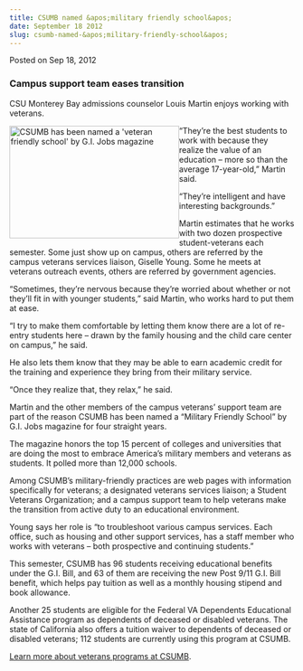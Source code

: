 ```yaml
---
title: CSUMB named &apos;military friendly school&apos;
date: September 18 2012
slug: csumb-named-&apos;military-friendly-school&apos;
---
```


 



<span class="date">Posted on Sep 18, 2012    </span>
<h3>Campus support team eases transition</h3>
<p>CSU Monterey Bay admissions counselor Louis Martin enjoys
working with veterans.</p>
<p><img alt="CSUMB has been named a &apos;veteran friendly school&apos; by G.I. Jobs magazine" src="https://news.csumb.edu/sites/default/files/65/attachments/news/images/gi_jobs.jpg" style="float:left; width:300px; height:199px">&#x201C;They&#x2019;re the best
students to work with because they realize the value of an
education &#x2013; more so than the average 17-year-old,&#x201D; Martin said.</img></p>
<p>&#x201C;They&#x2019;re intelligent and have interesting backgrounds.&#x201D;</p>
<p>Martin estimates that he works with two dozen prospective
student-veterans each semester. Some just show up on campus, others
are referred by the campus veterans services liaison, Giselle
Young. Some he meets at veterans outreach events, others are
referred by government agencies.</p>
<p>&#x201C;Sometimes, they&#x2019;re nervous because they&#x2019;re worried about
whether or not they&#x2019;ll fit in with younger students,&#x201D; said Martin,
who works hard to put them at ease.</p>
<p>&#x201C;I try to make them comfortable by letting them know there are a
lot of re-entry students here &#x2013; drawn by the family housing and the
child care center on campus,&#x201D; he said.</p>
<p>He also lets them know that they may be able to earn academic
credit for the training and experience they bring from their
military service.</p>
<p>&#x201C;Once they realize that, they relax,&#x201D; he said.</p>
<p>Martin and the other members of the campus veterans&#x2019; support
team are part of the reason CSUMB has been named a &#x201C;Military
Friendly School&#x201D; by G.I. Jobs magazine for four straight years.</p>
<p>The magazine honors the top 15 percent of colleges and
universities that are doing the most to embrace America&#x2019;s military
members and veterans as students. It polled more than 12,000
schools.</p>
<p>Among CSUMB&#x2019;s military-friendly practices are web pages with
information specifically for veterans; a designated veterans
services liaison; a Student Veterans Organization; and a campus
support team to help veterans make the transition from active duty
to an educational environment.</p>
<p>Young says her role is &#x201C;to troubleshoot various campus services.
Each office, such as housing and other support services, has a
staff member who works with veterans &#x2013; both prospective and
continuing students.&#x201D;</p>
<p>This semester, CSUMB has 96 students receiving educational
benefits under the G.I. Bill, and 63 of them are receiving the new
Post 9/11 G.I. Bill benefit, which helps pay tuition as well as a
monthly housing stipend and book allowance.</p>
<p>Another 25 students are eligible for the Federal VA Dependents
Educational Assistance program as dependents of deceased or
disabled veterans. The state of California also offers a tuition
waiver to dependents of deceased or disabled veterans; 112 students
are currently using this program at CSUMB.</p>
<p><a href="https://ar.csumb.edu/veterans-services" rel="nofollow">Learn more about veterans programs at CSUMB</a>.</p>
<p><br>
&#xA0;</br></p>





 
